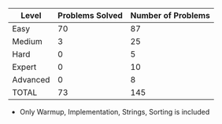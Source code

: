 |Level|Problems Solved|Number of Problems|
|-----|---------------|------------------|
|Easy|70|87|
|Medium|3|25|
|Hard|0|5|
|Expert|0|10|
|Advanced|0|8|
|TOTAL|73|145|

- Only Warmup, Implementation, Strings, Sorting is included
